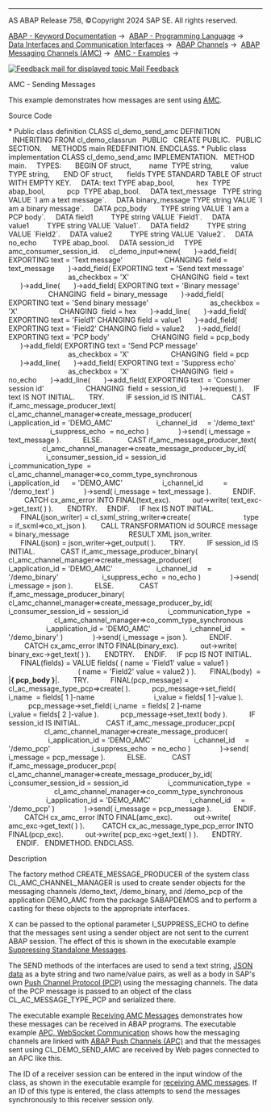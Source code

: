   

* * *

AS ABAP Release 758, ©Copyright 2024 SAP SE. All rights reserved.

[ABAP - Keyword Documentation](https://help.sap.com/doc/abapdocu_758_index_htm/7.58/en-US/abenabap.htm) →  [ABAP - Programming Language](https://help.sap.com/doc/abapdocu_758_index_htm/7.58/en-US/abenabap_reference.htm) →  [Data Interfaces and Communication Interfaces](https://help.sap.com/doc/abapdocu_758_index_htm/7.58/en-US/abenabap_data_communication.htm) →  [ABAP Channels](https://help.sap.com/doc/abapdocu_758_index_htm/7.58/en-US/abenabap_channels.htm) →  [ABAP Messaging Channels (AMC)](https://help.sap.com/doc/abapdocu_758_index_htm/7.58/en-US/abenamc.htm) →  [AMC - Examples](https://help.sap.com/doc/abapdocu_758_index_htm/7.58/en-US/abenamc_abexas.htm) → 

 [![](Mail.gif?object=Mail.gif "Feedback mail for displayed topic") Mail Feedback](mailto:f1_help@sap.com?subject=Feedback%20on%20ABAP%20Documentation&body=Document:%20AMC%20-%20Sending%20Messages%2C%20ABENAMC_SEND_ABEXA%2C%20758%0D%0A%0D%0AError:%0D%0A%0D%0A%0D%0A%0D%0ASuggestion%20for%20improvement:)

AMC - Sending Messages

This example demonstrates how messages are sent using [AMC](https://help.sap.com/doc/abapdocu_758_index_htm/7.58/en-US/abenamc_glosry.htm "Glossary Entry").

Source Code   

\* Public class definition
CLASS cl\_demo\_send\_amc DEFINITION
  INHERITING FROM cl\_demo\_classrun
  PUBLIC
  CREATE PUBLIC.
  PUBLIC SECTION.
    METHODS main REDEFINITION.
ENDCLASS.
\* Public class implementation
CLASS cl\_demo\_send\_amc IMPLEMENTATION.
  METHOD main.
    TYPES:
      BEGIN OF struct,
        name  TYPE string,
        value TYPE string,
      END OF struct,
      fields TYPE STANDARD TABLE OF struct WITH EMPTY KEY.
    DATA: text TYPE abap\_bool,
          hex  TYPE abap\_bool,
          pcp  TYPE abap\_bool.
    DATA text\_message   TYPE string VALUE \`I am a text message\`.
    DATA binary\_message TYPE string VALUE \`I am a binary message\`.
    DATA pcp\_body       TYPE string VALUE \`I am a PCP body\`.
    DATA field1         TYPE string VALUE \`Field1\`.
    DATA value1         TYPE string VALUE \`Value1\`.
    DATA field2         TYPE string VALUE \`Field2\`.
    DATA value2         TYPE string VALUE \`Value2\`.
    DATA no\_echo        TYPE abap\_bool.
    DATA session\_id     TYPE amc\_consumer\_session\_id.
    cl\_demo\_input=>new(
      )->add\_field( EXPORTING text = 'Text message'
                    CHANGING  field = text\_message
      )->add\_field( EXPORTING text = 'Send text message'
                              as\_checkbox = 'X'
                    CHANGING  field = text
      )->add\_line(
      )->add\_field( EXPORTING text = 'Binary message'
                    CHANGING  field = binary\_message
      )->add\_field( EXPORTING text = 'Send binary message'
                              as\_checkbox = 'X'
                    CHANGING  field = hex
      )->add\_line(
      )->add\_field( EXPORTING text = 'Field1' CHANGING field = value1
      )->add\_field( EXPORTING text = 'Field2' CHANGING field = value2
      )->add\_field( EXPORTING text = 'PCP body'
                    CHANGING  field = pcp\_body
      )->add\_field( EXPORTING text = 'Send PCP message'
                              as\_checkbox = 'X'
                    CHANGING  field = pcp
      )->add\_line(
      )->add\_field( EXPORTING text = 'Suppress echo'
                              as\_checkbox = 'X'
                    CHANGING  field = no\_echo
      )->add\_line(
      )->add\_field( EXPORTING text  = 'Consumer session id'
                    CHANGING  field = session\_id
      )->request( ).
    IF text IS NOT INITIAL.
      TRY.
          IF session\_id IS INITIAL.
            CAST if\_amc\_message\_producer\_text(
                   cl\_amc\_channel\_manager=>create\_message\_producer(
                     i\_application\_id = 'DEMO\_AMC'
                     i\_channel\_id     = '/demo\_text'
                     i\_suppress\_echo  = no\_echo )
              )->send( i\_message = text\_message ).
          ELSE.
            CAST if\_amc\_message\_producer\_text(
                 cl\_amc\_channel\_manager=>create\_message\_producer\_by\_id(
                   i\_consumer\_session\_id = session\_id
                   i\_communication\_type  =
                       cl\_amc\_channel\_manager=>co\_comm\_type\_synchronous
                   i\_application\_id      = 'DEMO\_AMC'
                   i\_channel\_id          = '/demo\_text' )
              )->send( i\_message = text\_message ).
          ENDIF.
        CATCH cx\_amc\_error INTO FINAL(text\_exc).
          out->write( text\_exc->get\_text( ) ).
      ENDTRY.
    ENDIF.
    IF hex IS NOT INITIAL.
      FINAL(json\_writer) = cl\_sxml\_string\_writer=>create(
                          type = if\_sxml=>co\_xt\_json ).
      CALL TRANSFORMATION id SOURCE message = binary\_message
                             RESULT XML json\_writer.
      FINAL(json) = json\_writer->get\_output( ).
      TRY.
          IF session\_id IS INITIAL.
            CAST if\_amc\_message\_producer\_binary(
                   cl\_amc\_channel\_manager=>create\_message\_producer(
                     i\_application\_id = 'DEMO\_AMC'
                     i\_channel\_id     = '/demo\_binary'
                     i\_suppress\_echo  = no\_echo )
              )->send( i\_message = json ).
          ELSE.
            CAST if\_amc\_message\_producer\_binary(
                 cl\_amc\_channel\_manager=>create\_message\_producer\_by\_id(
                   i\_consumer\_session\_id = session\_id
                   i\_communication\_type  =
                       cl\_amc\_channel\_manager=>co\_comm\_type\_synchronous
                   i\_application\_id = 'DEMO\_AMC'
                   i\_channel\_id     = '/demo\_binary' )
              )->send( i\_message = json ).
          ENDIF.
        CATCH cx\_amc\_error INTO FINAL(binary\_exc).
          out->write( binary\_exc->get\_text( ) ).
      ENDTRY.
    ENDIF.
    IF pcp IS NOT INITIAL.
      FINAL(fields) = VALUE fields( ( name = 'Field1' value = value1 )
                                   ( name = 'Field2' value = value2 ) ).
      FINAL(body)  = |<b>{ pcp\_body }</b>|.
      TRY.
          FINAL(pcp\_message) = cl\_ac\_message\_type\_pcp=>create( ).
          pcp\_message->set\_field( i\_name  = fields\[ 1 \]-name
                             i\_value = fields\[ 1 \]-value ).
          pcp\_message->set\_field( i\_name  = fields\[ 2 \]-name
                             i\_value = fields\[ 2 \]-value ).
          pcp\_message->set\_text( body ).
          IF session\_id IS INITIAL.
            CAST if\_amc\_message\_producer\_pcp(
                  cl\_amc\_channel\_manager=>create\_message\_producer(
                    i\_application\_id = 'DEMO\_AMC'
                    i\_channel\_id     = '/demo\_pcp'
                    i\_suppress\_echo  = no\_echo )
              )->send( i\_message = pcp\_message ).
          ELSE.
            CAST if\_amc\_message\_producer\_pcp(
                 cl\_amc\_channel\_manager=>create\_message\_producer\_by\_id(
                   i\_consumer\_session\_id = session\_id
                   i\_communication\_type  =
                       cl\_amc\_channel\_manager=>co\_comm\_type\_synchronous
                   i\_application\_id = 'DEMO\_AMC'
                   i\_channel\_id     = '/demo\_pcp' )
              )->send( i\_message = pcp\_message ).
          ENDIF.
        CATCH cx\_amc\_error INTO FINAL(amc\_exc).
          out->write( amc\_exc->get\_text( ) ).
        CATCH cx\_ac\_message\_type\_pcp\_error INTO FINAL(pcp\_exc).
          out->write( pcp\_exc->get\_text( ) ).
      ENDTRY.
    ENDIF.
  ENDMETHOD.
ENDCLASS.

Description   

The factory method CREATE\_MESSAGE\_PRODUCER of the system class CL\_AMC\_CHANNEL\_MANAGER is used to create sender objects for the messaging channels /demo\_text, /demo\_binary, and /demo\_pcp of the application DEMO\_AMC from the package SABAPDEMOS and to perform a casting for these objects to the appropriate interfaces.

X can be passed to the optional parameter I\_SUPPRESS\_ECHO to define that the messages sent using a sender object are not sent to the current ABAP session. The effect of this is shown in the executable example [Suppressing Standalone Messages](https://help.sap.com/doc/abapdocu_758_index_htm/7.58/en-US/abenamc_suppress_echo_abexa.htm).

The SEND methods of the interfaces are used to send a text string, [JSON data](https://help.sap.com/doc/abapdocu_758_index_htm/7.58/en-US/abenabap_json.htm) as a byte string and two name/value pairs, as well as a body in SAP's own [Push Channel Protocol (PCP)](https://help.sap.com/doc/abapdocu_758_index_htm/7.58/en-US/abenpush_channel_protocol_glosry.htm "Glossary Entry") using the messaging channels. The data of the PCP message is passed to an object of the class CL\_AC\_MESSAGE\_TYPE\_PCP and serialized there.

The executable example [Receiving AMC Messages](https://help.sap.com/doc/abapdocu_758_index_htm/7.58/en-US/abenamc_receive_abexa.htm) demonstrates how these messages can be received in ABAP programs. The executable example [APC, WebSocket Communication](https://help.sap.com/doc/abapdocu_758_index_htm/7.58/en-US/abenapc_abexa.htm) shows how the messaging channels are linked with [ABAP Push Channels (APC)](https://help.sap.com/doc/abapdocu_758_index_htm/7.58/en-US/abenapc.htm) and that the messages sent using CL\_DEMO\_SEND\_AMC are received by Web pages connected to an APC like this.

The ID of a receiver session can be entered in the input window of the class, as shown in the executable example for [receiving AMC messages](https://help.sap.com/doc/abapdocu_758_index_htm/7.58/en-US/abenamc_receive_abexa.htm). If an ID of this type is entered, the class attempts to send the messages synchronously to this receiver session only.